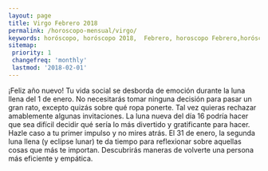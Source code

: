 ```yaml
---
layout: page
title: Virgo Febrero 2018 
permalink: /horoscopo-mensual/virgo/
keywords: horóscopo, horóscopo 2018,  Febrero, horoscopo Febrero,horóscopo esperanza gracia, horoscop, horóscopos gratis, horoscopo virgo, horoscopo virgo 2018, Tarot, Astrologia, Zodíaco, virgo, horoscopo gratis, horoscopo del mes 
sitemap:
 priority: 1
 changefreq: 'monthly'
 lastmod: '2018-02-01'
---
```


 ¡Feliz año nuevo! Tu vida social se desborda de emoción durante la luna llena del 1 de enero. No necesitarás tomar ninguna decisión para pasar un gran rato, excepto quizás sobre qué ropa ponerte. Tal vez quieras rechazar amablemente algunas invitaciones. La luna nueva del día 16 podría hacer que sea difícil decidir qué sería lo más divertido y gratificante para hacer. Hazle caso a tu primer impulso y no mires atrás. El 31 de enero, la segunda luna llena (y eclipse lunar) te da tiempo para reflexionar sobre aquellas cosas que más te importan. Descubrirás maneras de volverte una persona más eficiente y empática. 
